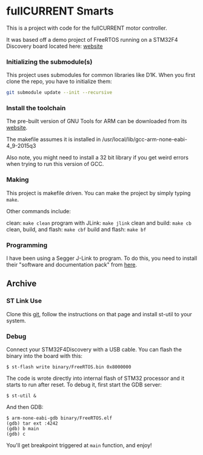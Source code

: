 # fullCURRENT Smarts

This is a project with code for the fullCURRENT motor controller.

It was based off a demo project of FreeRTOS running on a STM32F4 Discovery board located here: [website](https://github.com/wangyeee/STM32F4-FreeRTOS)


### Initializing the submodule(s)

This project uses submodules for common libraries like D1K.  When you first clone the repo, you have to initialize them:

```bash
git submodule update --init --recursive
```


### Install the toolchain

The pre-built version of GNU Tools for ARM can be downloaded from its [website](https://launchpad.net/gcc-arm-embedded).

The makefile assumes it is installed in /usr/local/lib/gcc-arm-none-eabi-4_9-2015q3

Also note, you might need to install a 32 bit library if you get weird errors when trying to run this version of GCC.


### Making
This project is makefile driven.  You can make the project by simply typing `make`.

Other commands include:

clean: `make clean`
program with JLink: `make jlink`
clean and build: `make cb`
clean, build, and flash: `make cbf`
build and flash: `make bf`


### Programming
I have been using a Segger J-Link to program.  To do this, you need to install their "software and documentation pack" from [here](https://www.segger.com/jlink-software.html).




## Archive

### ST Link Use
Clone this [git](https://github.com/texane/stlink), follow the instructions on that page and install st-util to your system.

### Debug
Connect your STM32F4Discovery with a USB cable. You can flash the binary into the board with this:

`$ st-flash write binary/FreeRTOS.bin 0x8000000`

The code is wrote directly into internal flash of STM32 processor and it starts to run after reset. To debug it, first start the GDB server:

`$ st-util &`

And then GDB:

```
$ arm-none-eabi-gdb binary/FreeRTOS.elf
(gdb) tar ext :4242
(gdb) b main
(gdb) c
```

You'll get breakpoint triggered at `main` function, and enjoy!
